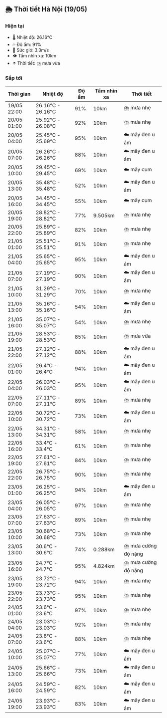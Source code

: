 ## 🌦️ Thời tiết Hà Nội (19/05)

### Hiện tại

- 🌡️ Nhiệt độ: 26.16℃
- 💦 Độ ẩm: 91%
- 💨 Sức gió: 3.3m/s
- 👁️ Tầm nhìn xa: 10km
- ☂️ Thời tiết: ⛈️ mưa vừa

### Sắp tới

| Thời gian | Nhiệt độ | Độ ẩm | Tầm nhìn xa | Thời tiết |
| --- | --- | --- | --- | --- |
| 19/05 22:00 | 26.16℃ - 26.16℃ | 91% | 10km | ⛈️ mưa nhẹ |
| 20/05 01:00 | 25.92℃ - 26.08℃ | 92% | 10km | ⛈️ mưa nhẹ |
| 20/05 04:00 | 25.45℃ - 25.69℃ | 95% | 10km | ☁️ mây đen u ám |
| 20/05 07:00 | 26.26℃ - 26.26℃ | 88% | 10km | ☁️ mây đen u ám |
| 20/05 10:00 | 29.45℃ - 29.45℃ | 69% | 10km | ☁️ mây cụm |
| 20/05 13:00 | 35.48℃ - 35.48℃ | 52% | 10km | ☁️ mây đen u ám |
| 20/05 16:00 | 34.45℃ - 34.45℃ | 55% | 10km | ☁️ mây cụm |
| 20/05 19:00 | 28.82℃ - 28.82℃ | 77% | 9.505km | ⛈️ mưa nhẹ |
| 20/05 22:00 | 25.89℃ - 25.89℃ | 82% | 10km | ⛈️ mưa nhẹ |
| 21/05 01:00 | 25.51℃ - 25.51℃ | 91% | 10km | ⛈️ mưa nhẹ |
| 21/05 04:00 | 25.65℃ - 25.65℃ | 95% | 10km | ☁️ mây đen u ám |
| 21/05 07:00 | 27.19℃ - 27.19℃ | 90% | 10km | ☁️ mây đen u ám |
| 21/05 10:00 | 31.29℃ - 31.29℃ | 70% | 10km | ⛈️ mưa nhẹ |
| 21/05 13:00 | 35.16℃ - 35.16℃ | 54% | 10km | ☁️ mây đen u ám |
| 21/05 16:00 | 35.07℃ - 35.07℃ | 54% | 10km | ⛈️ mưa nhẹ |
| 21/05 19:00 | 28.53℃ - 28.53℃ | 85% | 10km | ⛈️ mưa vừa |
| 21/05 22:00 | 27.12℃ - 27.12℃ | 88% | 10km | ☁️ mây đen u ám |
| 22/05 01:00 | 26.4℃ - 26.4℃ | 94% | 10km | ☁️ mây đen u ám |
| 22/05 04:00 | 26.03℃ - 26.03℃ | 95% | 10km | ☁️ mây đen u ám |
| 22/05 07:00 | 27.11℃ - 27.11℃ | 89% | 10km | ⛈️ mưa nhẹ |
| 22/05 10:00 | 30.72℃ - 30.72℃ | 73% | 10km | ☁️ mây đen u ám |
| 22/05 13:00 | 34.31℃ - 34.31℃ | 58% | 10km | ⛈️ mưa nhẹ |
| 22/05 16:00 | 33.4℃ - 33.4℃ | 61% | 10km | ⛈️ mưa nhẹ |
| 22/05 19:00 | 27.61℃ - 27.61℃ | 84% | 10km | ⛈️ mưa nhẹ |
| 22/05 22:00 | 26.75℃ - 26.75℃ | 90% | 10km | ⛈️ mưa nhẹ |
| 23/05 01:00 | 26.25℃ - 26.25℃ | 94% | 10km | ☁️ mây đen u ám |
| 23/05 04:00 | 26.05℃ - 26.05℃ | 97% | 10km | ⛈️ mưa nhẹ |
| 23/05 07:00 | 27.63℃ - 27.63℃ | 89% | 10km | ⛈️ mưa nhẹ |
| 23/05 10:00 | 30.68℃ - 30.68℃ | 73% | 10km | ⛈️ mưa nhẹ |
| 23/05 13:00 | 30.6℃ - 30.6℃ | 74% | 0.288km | ⛈️ mưa cường độ nặng |
| 23/05 16:00 | 24.7℃ - 24.7℃ | 95% | 4.824km | ⛈️ mưa cường độ nặng |
| 23/05 19:00 | 23.72℃ - 23.72℃ | 94% | 10km | ⛈️ mưa nhẹ |
| 23/05 22:00 | 23.73℃ - 23.73℃ | 95% | 10km | ⛈️ mưa nhẹ |
| 24/05 01:00 | 23.6℃ - 23.6℃ | 97% | 10km | ⛈️ mưa nhẹ |
| 24/05 04:00 | 23.03℃ - 23.03℃ | 92% | 10km | ⛈️ mưa nhẹ |
| 24/05 07:00 | 23.6℃ - 23.6℃ | 88% | 10km | ⛈️ mưa nhẹ |
| 24/05 10:00 | 25.07℃ - 25.07℃ | 77% | 10km | ☁️ mây đen u ám |
| 24/05 13:00 | 25.66℃ - 25.66℃ | 73% | 10km | ☁️ mây đen u ám |
| 24/05 16:00 | 24.59℃ - 24.59℃ | 82% | 10km | ☁️ mây đen u ám |
| 24/05 19:00 | 23.93℃ - 23.93℃ | 83% | 10km | ☁️ mây đen u ám |
